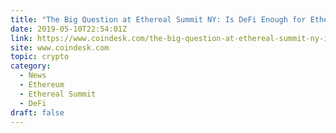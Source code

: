 ```yaml
---
title: "The Big Question at Ethereal Summit NY: Is DeFi Enough for Ethereum?"
date: 2019-05-10T22:54:01Z
link: https://www.coindesk.com/the-big-question-at-ethereal-summit-ny-is-defi-enough-for-ethereum?utm_medium=RSS&utm_source=hune
site: www.coindesk.com
topic: crypto
category:
  - News
  - Ethereum
  - Ethereal Summit
  - DeFi
draft: false
---
```

